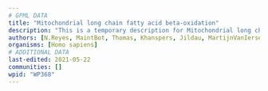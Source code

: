```yaml
---
# GPML DATA
title: "Mitochondrial long chain fatty acid beta-oxidation"
description: "This is a temporary description for Mitochondrial long chain fatty acid beta-oxidation"
authors: [N.Reyes, MaintBot, Thomas, Khanspers, Jildau, MartijnVanIersel, AlexanderPico, Egonw, Ddigles, Zari, MirellaKalafati, Mkutmon, IreneHemel, Eweitz]
organisms: [Homo sapiens]
# ADDITIONAL DATA
last-edited: 2021-05-22
communities: []
wpid: "WP368"
---
```

